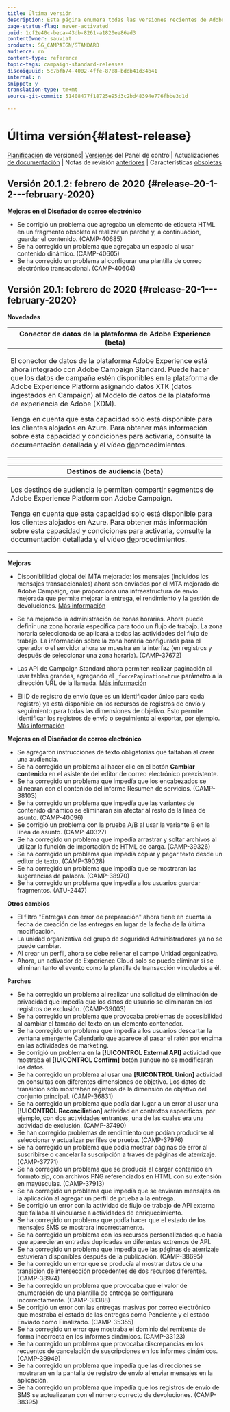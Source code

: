 ```yaml
---
title: Última versión
description: Esta página enumera todas las versiones recientes de Adobe Campaign Standard.
page-status-flag: never-activated
uuid: 1cf2e40c-beca-43db-8261-a1820ee86ad3
contentOwner: sauviat
products: SG_CAMPAIGN/STANDARD
audience: rn
content-type: reference
topic-tags: campaign-standard-releases
discoiquuid: 5c7bfb74-4002-4ffe-87e8-bddb41d34b41
internal: n
snippet: y
translation-type: tm+mt
source-git-commit: 51408477f18725e95d3c2bd48394e776fbbe3d1d

---
```



# Última versión{#latest-release}

[Planificación](https://helpx.adobe.com/campaign/kb/acs-release-planning.html) de versiones| [Versiones](https://docs.adobe.com/content/help/en/control-panel/using/release-notes.html) del Panel de control| Actualizaciones [de documentación](../../rn/using/documentation-updates.md) | Notas de revisión [anteriores](../../rn/using/release-notes-2019.md) | Características [obsoletas](https://helpx.adobe.com/campaign/kb/acs-deprecated-and-removed-features.html)

## Versión 20.1.2: febrero de 2020 {#release-20-1-2---february-2020}

**Mejoras en el Diseñador de correo electrónico**

* Se corrigió un problema que agregaba un elemento de etiqueta HTML en un fragmento obsoleto al realizar un parche y, a continuación, guardar el contenido. (CAMP-40685)
* Se ha corregido un problema que agregaba un espacio al usar contenido dinámico. (CAMP-40605)
* Se ha corregido un problema al configurar una plantilla de correo electrónico transaccional. (CAMP-40604)

## Versión 20.1: febrero de 2020 {#release-20-1---february-2020}

**Novedades**


<table> 
 <thead> 
  <tr> 
   <th> <strong>Conector de datos de la plataforma de Adobe Experience (beta)</strong><br /> </th> 
  </tr> 
 </thead> 
 <tbody> 
  <tr> 
   <td> <p>El conector de datos de la plataforma Adobe Experience está ahora integrado con Adobe Campaign Standard. Puede hacer que los datos de campaña estén disponibles en la plataforma de Adobe Experience Platform asignando datos XTK (datos ingestados en Campaign) al Modelo de datos de la plataforma de experiencia de Adobe (XDM). </p>
    <p>Tenga en cuenta que esta capacidad solo está disponible para los clientes alojados en Azure. Para obtener más información sobre esta capacidad y condiciones para activarla, consulte la documentación <a href="../../administration/using/aep-about-data-connector.md"></a> detallada y el vídeo <a href="https://docs.adobe.com/content/help/en/campaign-learn/campaign-standard-tutorials/administrating/adobe-experience-platform-data-connector/understanding-the-adobe-experience-platform-data-connector.html">de</a>procedimientos.</p>
   </td> 
  </tr> 
 </tbody> 
</table>

<table> 
 <thead> 
  <tr> 
   <th> <strong>Destinos de audiencia (beta) </strong><br /> </th> 
  </tr> 
 </thead> 
 <tbody> 
  <tr> 
   <td> <p>Los destinos de audiencia le permiten compartir segmentos de Adobe Experience Platform con Adobe Campaign.</p>
    <p>Tenga en cuenta que esta capacidad solo está disponible para los clientes alojados en Azure. Para obtener más información sobre esta capacidad y condiciones para activarla, consulte la documentación <a href="../../audiences/using/aep-about-audience-destinations-service.md"></a> detallada y el vídeo <a href="https://docs.adobe.com/content/help/en/campaign-learn/campaign-standard-tutorials/profiles-and-audiences/audience-destinations/audience-destinations-overview.html">de</a>procedimientos. </p>
   </td> 
  </tr> 
 </tbody> 
</table>

**Mejoras**

* Disponibilidad global del MTA mejorado: los mensajes (incluidos los mensajes transaccionales) ahora son enviados por el MTA mejorado de Adobe Campaign, que proporciona una infraestructura de envío mejorada que permite mejorar la entrega, el rendimiento y la gestión de devoluciones. [Más información](https://helpx.adobe.com/campaign/kb/campaign-enhanced-mta.html)

* Se ha mejorado la administración de zonas horarias. Ahora puede definir una zona horaria [](../../automating/using/building-a-workflow.md) específica para todo un flujo de trabajo. La zona horaria seleccionada se aplicará a todas las actividades del flujo de trabajo. La información sobre la zona horaria configurada para el operador o el servidor ahora se muestra en la interfaz (en registros y después de seleccionar una zona horaria). (CAMP-37672)

* Las API de Campaign Standard ahora permiten realizar paginación al usar tablas grandes, agregando el `_forcePagination=true` parámetro a la dirección URL de la llamada. [Más información](../../api/using/pagination.md)

* El ID de registro de envío (que es un identificador único para cada registro) ya está disponible en los recursos de registros de envío y seguimiento para todas las dimensiones de objetivo. Esto permite identificar los registros de envío o seguimiento al exportar, por ejemplo. [Más información](../../automating/using/exporting-logs.md)

**Mejoras en el Diseñador de correo electrónico**

* Se agregaron instrucciones de texto obligatorias que faltaban al crear una audiencia.
* Se ha corregido un problema al hacer clic en el botón **Cambiar contenido** en el asistente del editor de correo electrónico preexistente.
* Se ha corregido un problema que impedía que los encabezados se alinearan con el contenido del informe Resumen de servicios. (CAMP-38103)
* Se ha corregido un problema que impedía que las variantes de contenido dinámico se eliminaran sin afectar al resto de la línea de asunto. (CAMP-40096)
* Se corrigió un problema con la prueba A/B al usar la variante B en la línea de asunto. (CAMP-40327)
* Se ha corregido un problema que impedía arrastrar y soltar archivos al utilizar la función de importación de HTML de carga. (CAMP-39326)
* Se ha corregido un problema que impedía copiar y pegar texto desde un editor de texto. (CAMP-39028)
* Se ha corregido un problema que impedía que se mostraran las sugerencias de palabra. (CAMP-38970)
* Se ha corregido un problema que impedía a los usuarios guardar fragmentos. (ATU-2447)

**Otros cambios**

* El filtro &quot;Entregas con error de preparación&quot; ahora tiene en cuenta la fecha de creación de las entregas en lugar de la fecha de la última modificación.
* La unidad organizativa del grupo de seguridad Administradores ya no se puede cambiar.
* Al crear un perfil, ahora se debe rellenar el campo Unidad organizativa.
* Ahora, un activador de Experience Cloud solo se puede eliminar si se eliminan tanto el evento como la plantilla de transacción vinculados a él.

**Parches**

* Se ha corregido un problema al realizar una solicitud de eliminación de privacidad que impedía que los datos de usuario se eliminaran en los registros de exclusión. (CAMP-39003)
* Se ha corregido un problema que provocaba problemas de accesibilidad al cambiar el tamaño del texto en un elemento contenedor.
* Se ha corregido un problema que impedía a los usuarios descartar la ventana emergente Calendario que aparece al pasar el ratón por encima en las actividades de marketing.
* Se corrigió un problema en la **[!UICONTROL External API]** actividad que mostraba el **[!UICONTROL Confirm]** botón aunque no se modificaran los datos.
* Se ha corregido un problema al usar una **[!UICONTROL Union]** actividad en consultas con diferentes dimensiones de objetivo. Los datos de transición solo mostraban registros de la dimensión de objetivo del conjunto principal. (CAMP-36831)
* Se ha corregido un problema que podía dar lugar a un error al usar una **[!UICONTROL Reconciliation]** actividad en contextos específicos, por ejemplo, con dos actividades entrantes, una de las cuales era una actividad de exclusión. (CAMP-37490)
* Se han corregido problemas de rendimiento que podían producirse al seleccionar y actualizar perfiles de prueba. (CAMP-37976)
* Se ha corregido un problema que podía mostrar páginas de error al suscribirse o cancelar la suscripción a través de páginas de aterrizaje. (CAMP-37771)
* Se ha corregido un problema que se producía al cargar contenido en formato zip, con archivos PNG referenciados en HTML con su extensión en mayúsculas. (CAMP-37913)
* Se ha corregido un problema que impedía que se enviaran mensajes en la aplicación al agregar un perfil de prueba a la entrega.
* Se corrigió un error con la actividad de flujo de trabajo de API externa que fallaba al vincularse a actividades de enriquecimiento.
* Se ha corregido un problema que podía hacer que el estado de los mensajes SMS se mostrara incorrectamente.
* Se ha corregido un problema con los recursos personalizados que hacía que aparecieran entradas duplicadas en diferentes extremos de API.
* Se ha corregido un problema que impedía que las páginas de aterrizaje estuvieran disponibles después de la publicación. (CAMP-38695)
* Se ha corregido un error que se producía al mostrar datos de una transición de intersección procedentes de dos recursos diferentes. (CAMP-38974)
* Se ha corregido un problema que provocaba que el valor de enumeración de una plantilla de entrega se configurara incorrectamente. (CAMP-38388)
* Se corrigió un error con las entregas masivas por correo electrónico que mostraba el estado de las entregas como Pendiente y el estado Enviado como Finalizado. (CAMP-35355)
* Se ha corregido un error que mostraba el dominio del remitente de forma incorrecta en los informes dinámicos. (CAMP-33123)
* Se ha corregido un problema que provocaba discrepancias en los recuentos de cancelación de suscripciones en los informes dinámicos. (CAMP-39949)
* Se ha corregido un problema que impedía que las direcciones se mostraran en la pantalla de registro de envío al enviar mensajes en la aplicación.
* Se ha corregido un problema que impedía que los registros de envío de SMS se actualizaran con el número correcto de devoluciones. (CAMP-38395)
